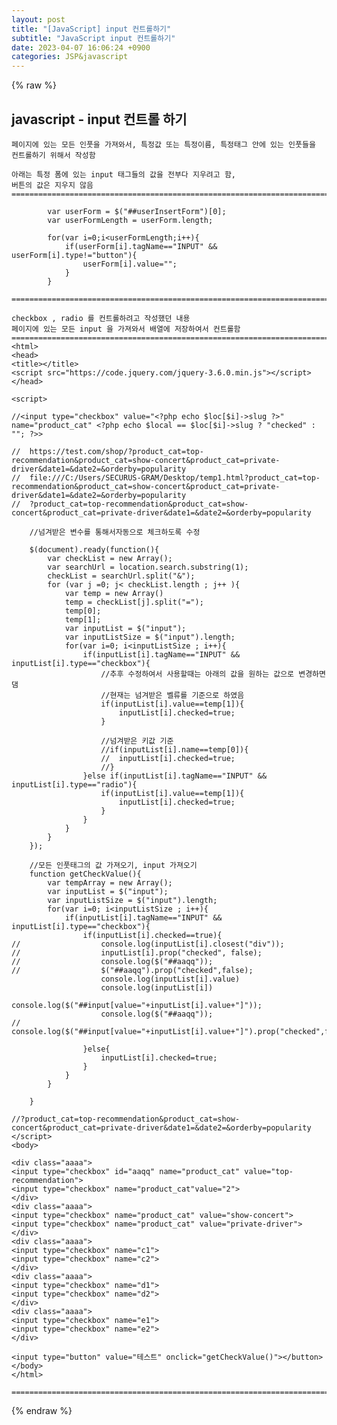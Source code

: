 ```yaml
---  
layout: post  
title: "[JavaScript] input 컨트롤하기"  
subtitle: "JavaScript input 컨트롤하기"  
date: 2023-04-07 16:06:24 +0900  
categories: JSP&javascript  
---  
```

{% raw %}  
## javascript - input 컨트롤 하기  
  
	페이지에 있는 모든 인풋을 가져와서, 특정값 또는 특정이름, 특정태그 안에 있는 인풋들을 컨트롤하기 위해서 작성함  
  
	아래는 특정 폼에 있는 input 태그들의 값을 전부다 지우려고 함,  
	버튼의 값은 지우지 않음  
	=====================================================================================================================================================  
  
			var userForm = $("##userInsertForm")[0];  
			var userFormLength = userForm.length;  
  
			for(var i=0;i<userFormLength;i++){  
				if(userForm[i].tagName=="INPUT" && userForm[i].type!="button"){  
					userForm[i].value="";  
				}  
			}  
  
	=====================================================================================================================================================  
  
	checkbox , radio 를 컨트롤하려고 작성했던 내용  
	페이지에 있는 모든 input 을 가져와서 배열에 저장하여서 컨트롤함  
	=====================================================================================================================================================  
	<html>  
	<head>  
	<title></title>  
	<script src="https://code.jquery.com/jquery-3.6.0.min.js"></script>  
	</head>  
  
	<script>  
  
	//<input type="checkbox" value="<?php echo $loc[$i]->slug ?>" name="product_cat" <?php echo $local == $loc[$i]->slug ? "checked" : ""; ?>>  
  
	//	https://test.com/shop/?product_cat=top-recommendation&product_cat=show-concert&product_cat=private-driver&date1=&date2=&orderby=popularity  
	//	file:///C:/Users/SECURUS-GRAM/Desktop/temp1.html?product_cat=top-recommendation&product_cat=show-concert&product_cat=private-driver&date1=&date2=&orderby=popularity  
	//  ?product_cat=top-recommendation&product_cat=show-concert&product_cat=private-driver&date1=&date2=&orderby=popularity  
  
		//넘겨받은 변수를 통해서자동으로 체크하도록 수정  
  
		$(document).ready(function(){  
			var checkList = new Array();  
			var searchUrl = location.search.substring(1);  
			checkList = searchUrl.split("&");  
			for (var j =0; j< checkList.length ; j++ ){  
				var temp = new Array()  
				temp = checkList[j].split("=");  
				temp[0];  
				temp[1];  
				var inputList = $("input");  
				var inputListSize = $("input").length;  
				for(var i=0; i<inputListSize ; i++){  
					if(inputList[i].tagName=="INPUT" && inputList[i].type=="checkbox"){  
						//추후 수정하여서 사용할때는 아래의 값을 원하는 값으로 변경하면댐  
						//현재는 넘겨받은 벨류를 기준으로 하였음  
						if(inputList[i].value==temp[1]){  
							inputList[i].checked=true;  
						}  
  
						//넘겨받은 키값 기준  
						//if(inputList[i].name==temp[0]){  
						//	inputList[i].checked=true;  
						//}  
					}else if(inputList[i].tagName=="INPUT" && inputList[i].type=="radio"){  
						if(inputList[i].value==temp[1]){  
							inputList[i].checked=true;  
						}  
					}  
				}  
			}  
		});  
  
		//모든 인풋태그의 값 가져오기, input 가져오기  
		function getCheckValue(){  
			var tempArray = new Array();  
			var inputList = $("input");  
			var inputListSize = $("input").length;  
			for(var i=0; i<inputListSize ; i++){  
				if(inputList[i].tagName=="INPUT" && inputList[i].type=="checkbox"){  
					if(inputList[i].checked==true){  
	//					console.log(inputList[i].closest("div"));  
	//					inputList[i].prop("checked", false);  
	//					console.log($("##aaqq"));  
	//					$("##aaqq").prop("checked",false);  
						console.log(inputList[i].value)  
						console.log(inputList[i])  
						console.log($("##input[value="+inputList[i].value+"]"));  
						console.log($("##aaqq"));  
	//					console.log($("##input[value="+inputList[i].value+"]").prop("checked",false));  
  
					}else{  
						inputList[i].checked=true;  
					}  
				}  
			}  
  
		}  
  
	//?product_cat=top-recommendation&product_cat=show-concert&product_cat=private-driver&date1=&date2=&orderby=popularity  
	</script>  
	<body>  
  
	<div class="aaaa">  
	<input type="checkbox" id="aaqq" name="product_cat" value="top-recommendation">  
	<input type="checkbox" name="product_cat"value="2">  
	</div>  
	<div class="aaaa">  
	<input type="checkbox" name="product_cat" value="show-concert">  
	<input type="checkbox" name="product_cat" value="private-driver">  
	</div>  
	<div class="aaaa">  
	<input type="checkbox" name="c1">  
	<input type="checkbox" name="c2">  
	</div>  
	<div class="aaaa">  
	<input type="checkbox" name="d1">  
	<input type="checkbox" name="d2">  
	</div>  
	<div class="aaaa">  
	<input type="checkbox" name="e1">  
	<input type="checkbox" name="e2">  
	</div>  
  
	<input type="button" value="테스트" onclick="getCheckValue()"></button>  
	</body>  
	</html>  
  
	=====================================================================================================================================================                       
{% endraw %}